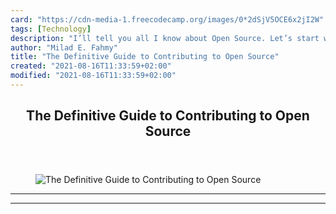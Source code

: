 ```yaml
---
card: "https://cdn-media-1.freecodecamp.org/images/0*2dSjV5OCE6x2jI2W"
tags: [Technology]
description: "I’ll tell you all I know about Open Source. Let’s start with "
author: "Milad E. Fahmy"
title: "The Definitive Guide to Contributing to Open Source"
created: "2021-08-16T11:33:59+02:00"
modified: "2021-08-16T11:33:59+02:00"
---
```

<div class="site-wrapper">
<main id="site-main" class="site-main outer">
<div class="inner">
<article class="post-full post tag-technology tag-self-improvement tag-startup tag-open-source tag-programming ">
<header class="post-full-header">
<h1 class="post-full-title">The Definitive Guide to Contributing to Open Source</h1>
</header>
<figure class="post-full-image">
<picture>
<source media="(max-width: 700px)" sizes="1px" srcset="data:image/gif;base64,R0lGODlhAQABAIAAAAAAAP///yH5BAEAAAAALAAAAAABAAEAAAIBRAA7 1w">
<source media="(min-width: 701px)" sizes="(max-width: 800px) 400px,
(max-width: 1170px) 700px,
1400px" srcset="https://cdn-media-1.freecodecamp.org/images/0*2dSjV5OCE6x2jI2W 300w,
https://cdn-media-1.freecodecamp.org/images/0*2dSjV5OCE6x2jI2W 600w,
https://cdn-media-1.freecodecamp.org/images/0*2dSjV5OCE6x2jI2W 1000w,
https://cdn-media-1.freecodecamp.org/images/0*2dSjV5OCE6x2jI2W 2000w">
<img onerror="this.style.display='none'" src="https://cdn-media-1.freecodecamp.org/images/0*2dSjV5OCE6x2jI2W" alt="The Definitive Guide to Contributing to Open Source">
</picture>
</figure>
<section class="post-full-content">
<div class="post-content">
</div>
<hr>
<hr>
</section>
</article>
</div>
</main>
</div>
<!-- Google Tag Manager (noscript) -->
<!-- End Google Tag Manager (noscript) -->
